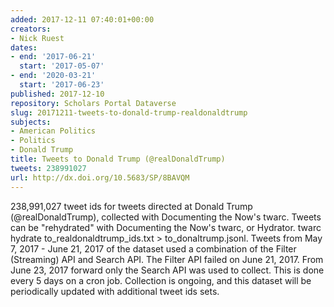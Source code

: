 ```yaml
---
added: 2017-12-11 07:40:01+00:00
creators:
- Nick Ruest
dates:
- end: '2017-06-21'
  start: '2017-05-07'
- end: '2020-03-21'
  start: '2017-06-23'
published: 2017-12-10
repository: Scholars Portal Dataverse
slug: 20171211-tweets-to-donald-trump-realdonaldtrump
subjects:
- American Politics
- Politics
- Donald Trump
title: Tweets to Donald Trump (@realDonaldTrump)
tweets: 238991027
url: http://dx.doi.org/10.5683/SP/8BAVQM
---
```


238,991,027 tweet ids for tweets directed at Donald Trump (@realDonaldTrump), collected with Documenting the Now's twarc. Tweets can be "rehydrated" with Documenting the Now's twarc, or Hydrator. twarc hydrate to_realdonaldtrump_ids.txt > to_donaltrump.jsonl. Tweets from May 7, 2017 - June 21, 2017 of the dataset used a combination of the Filter (Streaming) API and Search API. The Filter API failed on June 21, 2017. From June 23, 2017 forward only the Search API was used to collect. This is done every 5 days on a cron job. Collection is ongoing, and this dataset will be periodically updated with additional tweet ids sets.
